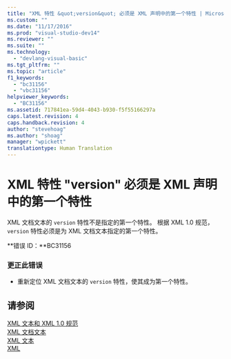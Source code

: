 ```yaml
---
title: "XML 特性 &quot;version&quot; 必须是 XML 声明中的第一个特性 | Microsoft Docs"
ms.custom: ""
ms.date: "11/17/2016"
ms.prod: "visual-studio-dev14"
ms.reviewer: ""
ms.suite: ""
ms.technology: 
  - "devlang-visual-basic"
ms.tgt_pltfrm: ""
ms.topic: "article"
f1_keywords: 
  - "bc31156"
  - "vbc31156"
helpviewer_keywords: 
  - "BC31156"
ms.assetid: 717841ea-59d4-4043-b930-f5f55166297a
caps.latest.revision: 4
caps.handback.revision: 4
author: "stevehoag"
ms.author: "shoag"
manager: "wpickett"
translationtype: Human Translation
---
```

# XML 特性 &quot;version&quot; 必须是 XML 声明中的第一个特性
XML 文档文本的 `version` 特性不是指定的第一个特性。 根据 XML 1.0 规范，`version` 特性必须是为 XML 文档文本指定的第一个特性。  
  
 **错误 ID：**BC31156  
  
### 更正此错误  
  
-   重新定位 XML 文档文本的 `version` 特性，使其成为第一个特性。  
  
## 请参阅  
 [XML 文本和 XML 1.0 规范](../../visual-basic/programming-guide/language-features/xml/xml-literals-and-the-xml-1-0-specification.md)   
 [XML 文档文本](../../visual-basic/language-reference/xml-literals/xml-document-literal.md)   
 [XML 文本](../../visual-basic/language-reference/xml-literals/index.md)   
 [XML](../../visual-basic/programming-guide/language-features/xml/index.md)